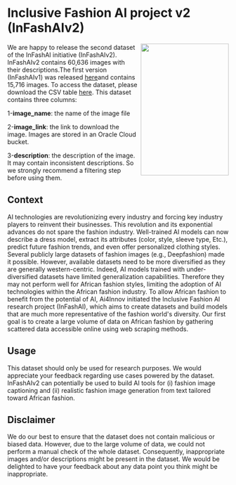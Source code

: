 # Inclusive Fashion AI project v2 (InFashAIv2)
<img align="right" src="https://github.com/hgilles06/infashaiv2/blob/main/Image_18678.jpg?raw=true " width="200" height="300" />

We are happy to release the second dataset of the InFashAI initiative (InFashAIv2). InFashAIv2 contains 60,636 images with their descriptions.The first version (InFashAIv1) was released  [here](https://github.com/hgilles06/infashai)and contains 15,716 images.
To access the dataset, please download the CSV table [here](https://drive.google.com/file/d/14CeDWPJA4EhCuvK-VTjznRTLWayaRFms/view?usp=sharing). This dataset contains three columns:

1-**image_name**: the name of the image file

2-**image_link**: the link to download the image. Images are stored in an Oracle Cloud bucket.

3-**description**: the description of the image. It may contain inconsistent descriptions. So we strongly recommend a filtering step before using them.

## Context 
AI technologies are revolutionizing every industry and forcing key industry players to reinvent their businesses. This revolution and its exponential advances do not spare the fashion industry. Well-trained AI models can now describe a dress model, extract its attributes (color, style, sleeve type, Etc.), predict future fashion trends, and even offer personalized clothing styles. Several publicly large datasets of fashion images (e.g., Deepfashion) made it possible.
However, available datasets need to be more diversified as they are generally western-centric. Indeed, AI models trained with under-diversified datasets have limited generalization capabilities. Therefore they may not perform well for African fashion styles, limiting the adoption of AI technologies within the African fashion industry.
To allow African fashion to benefit from the potential of AI, Ai4Innov initiated the Inclusive Fashion AI research project (InFashAI), which aims to create datasets and build models that are much more representative of the fashion world's diversity. Our first goal is to create a large volume of data on African fashion by gathering scattered data accessible online using web scraping methods.


## Usage
This dataset should only be used for research purposes. We would appreciate your feedback regarding use cases powered by the dataset. 
InFashAIv2 can potentially be used to build AI tools for (i) fashion image captioning and (ii) realistic fashion image generation from text tailored toward African fashion.

## Disclaimer
We do our best to ensure that the dataset does not contain malicious or biased data. However, due to the large volume of data, we could not perform a manual check of the whole dataset. Consequently, inappropriate images and/or descriptions might be present in the dataset. We would be delighted to have your feedback about any data point you think might be inappropriate.